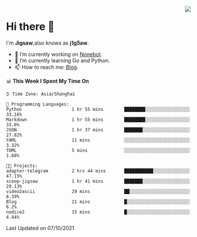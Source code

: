 <a href="#">
  <img align="right" src="https://github-readme-stats.vercel.app/api?username=j1g5awi&count_private=true&show_icons=true&title_color=80070B&text_color=B3B3B3&bg_color=212121&icon_color=80070B" />
</a>

# Hi there 👋

I'm **Jigsaw**,also knows as **j1g5aw**.

- 🔭 I’m currently working on [Nonebot](https://github.com/nonebot).
- 🌱 I’m currently learning Go and Python.
- 📫 How to reach me: [Blog](https://blog.maddestroyer.xyz/).

<!--START_SECTION:waka-->
📊 **This Week I Spent My Time On** 

```text
⌚︎ Time Zone: Asia/Shanghai

💬 Programming Languages: 
Python                   1 hr 55 mins        ████████░░░░░░░░░░░░░░░░░   33.16% 
Markdown                 1 hr 55 mins        ████████░░░░░░░░░░░░░░░░░   33.0% 
JSON                     1 hr 37 mins        ███████░░░░░░░░░░░░░░░░░░   27.82% 
YAML                     11 mins             ░░░░░░░░░░░░░░░░░░░░░░░░░   3.32% 
TOML                     5 mins              ░░░░░░░░░░░░░░░░░░░░░░░░░   1.68%

🐱‍💻 Projects: 
adapter-telegram         2 hrs 44 mins       ███████████░░░░░░░░░░░░░░   47.15% 
scoop-jigsaw             1 hr 41 mins        ███████░░░░░░░░░░░░░░░░░░   29.13% 
video2ascii              29 mins             ██░░░░░░░░░░░░░░░░░░░░░░░   8.39% 
Blog                     21 mins             █░░░░░░░░░░░░░░░░░░░░░░░░   6.2% 
nodice2                  15 mins             █░░░░░░░░░░░░░░░░░░░░░░░░   4.44%

```


 Last Updated on 07/10/2021
<!--END_SECTION:waka-->
